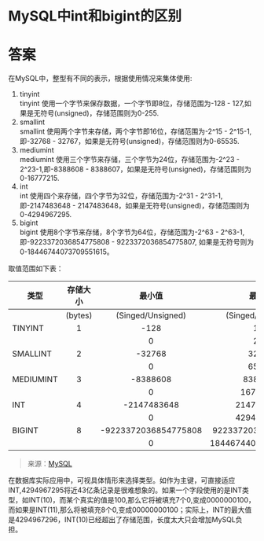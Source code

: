 # MySQL中int和bigint的区别 #

# 答案 #
在MySQL中，整型有不同的表示，根据使用情况来集体使用:  

1. tinyint  
tinyint 使用一个字节来保存数据，一个字节即8位，存储范围为-128 - 127,如果是无符号(unsigned)，存储范围则为0-255.
2. smallint  
smallint 使用两个字节来存储，两个字节即16位，存储范围为-2^15 - 2^15-1,即-32768 - 32767，如果是无符号(unsigned)，存储范围则为0-65535.
3. mediumint  
mediumint 使用三个字节来存储，三个字节为24位，存储范围为-2^23 - 2^23-1,即-8388608 - 8388607，如果是无符号(unsigned)，存储范围则为0-16777215.
4. int  
int 使用四个来存储，四个字节为32位，存储范围为-2^31 - 2^31-1,即-2147483648 - 2147483648，如果是无符号(unsigned)，存储范围则为0-4294967295.
5. bigint  
bigint 使用8个字节来存储，8个字节为64位，存储范围为-2^63 - 2^63-1,即-9223372036854775808 - 9223372036854775807, 如果是无符号则为0-18446744073709551615。

取值范围如下表：  

| 类型      |  存储大小 |               最小值 |               最大值 |
| ----      | :-------: |      :-------------: |      :-------------: |
|           |   (bytes) |    (Singed/Unsigned) |    (Singed/Unsigned) |
| TINYINT   |         1 |                 -128 |                  127 |
|           |           |                    0 |                  255 |
| SMALLINT  |         2 |               -32768 |                32767 |
|           |           |                    0 |                65535 |
| MEDIUMINT |         3 |             -8388608 |              8388607 |
|           |           |                    0 |             16777215 |
| INT       |         4 |          -2147483648 |           2147483647 |
|           |           |                    0 |           4294967295 |
| BIGINT    |         8 | -9223372036854775808 |  9223372036854775807 |
|           |           |                    0 | 18446744073709551615 |

> 来源：[MySQL](https://dev.mysql.com/doc/refman/5.7/en/integer-types.html)

在数据库实际应用中，可视具体情形来选择类型。如作为主键，可直接适应INT,4294967295将近43亿条记录是很难想象的。如果一个字段使用的是INT类型，如INT(10)，而某个真实的值是100,那么它将被填充7个0,变成0000000100，而如果是INT(11),那么将被填充8个0,变成00000000100；实际上，INT的最大值是4294967296，INT(10)已经超出了存储范围，长度太大只会增加MySQL负担。

